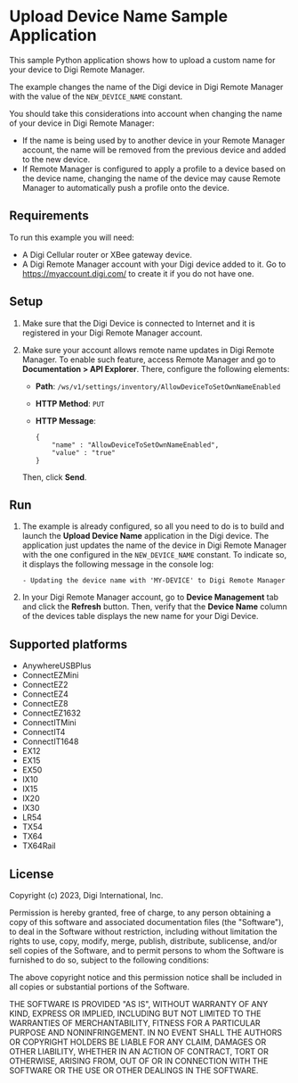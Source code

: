 Upload Device Name Sample Application
=====================================

This sample Python application shows how to upload a custom name for your
device to Digi Remote Manager.

The example changes the name of the Digi device in Digi Remote Manager with
the value of the `NEW_DEVICE_NAME` constant.

You should take this considerations into account when changing the name of
your device in Digi Remote Manager:

- If the name is being used by to another device in your Remote Manager
  account, the name will be removed from the previous device and added to the
  new device.
- If Remote Manager is configured to apply a profile to a device based on the
  device name, changing the name of the device may cause Remote Manager to
  automatically push a profile onto the device.

Requirements
------------
To run this example you will need:

* A Digi Cellular router or XBee gateway device.
* A Digi Remote Manager account with your Digi device added to it.
  Go to https://myaccount.digi.com/ to create it if you do not have one.

Setup
-----
1. Make sure that the Digi Device is connected to Internet and it is registered
   in your Digi Remote Manager account.

2. Make sure your account allows remote name updates in Digi Remote Manager.
   To enable such feature, access Remote Manager and go to **Documentation >
   API Explorer**. There, configure the following elements:
   
   - **Path**: `/ws/v1/settings/inventory/AllowDeviceToSetOwnNameEnabled`
   - **HTTP Method**: `PUT`
   - **HTTP Message**:
   
         {
             "name" : "AllowDeviceToSetOwnNameEnabled",
             "value" : "true"
         }
   
   Then, click **Send**. 

Run
---
1. The example is already configured, so all you need to do is to build and
   launch the **Upload Device Name** application in the Digi device. The
   application just updates the name of the device in Digi Remote Manager with
   the one configured in the `NEW_DEVICE_NAME` constant. To indicate so, it
   displays the following message in the console log:
   
       - Updating the device name with 'MY-DEVICE' to Digi Remote Manager

2. In your Digi Remote Manager account, go to **Device Management** tab and
   click the **Refresh** button. Then, verify that the **Device Name** column
   of the devices table displays the new name for your Digi Device.

Supported platforms
-------------------
* AnywhereUSBPlus
* ConnectEZMini
* ConnectEZ2
* ConnectEZ4
* ConnectEZ8
* ConnectEZ1632
* ConnectITMini
* ConnectIT4
* ConnectIT1648
* EX12
* EX15
* EX50
* IX10
* IX15
* IX20
* IX30
* LR54
* TX54
* TX64
* TX64Rail

License
-------
Copyright (c) 2023, Digi International, Inc.

Permission is hereby granted, free of charge, to any person obtaining a copy
of this software and associated documentation files (the "Software"), to deal
in the Software without restriction, including without limitation the rights
to use, copy, modify, merge, publish, distribute, sublicense, and/or sell
copies of the Software, and to permit persons to whom the Software is
furnished to do so, subject to the following conditions:

The above copyright notice and this permission notice shall be included in all
copies or substantial portions of the Software.

THE SOFTWARE IS PROVIDED "AS IS", WITHOUT WARRANTY OF ANY KIND, EXPRESS OR
IMPLIED, INCLUDING BUT NOT LIMITED TO THE WARRANTIES OF MERCHANTABILITY,
FITNESS FOR A PARTICULAR PURPOSE AND NONINFRINGEMENT. IN NO EVENT SHALL THE
AUTHORS OR COPYRIGHT HOLDERS BE LIABLE FOR ANY CLAIM, DAMAGES OR OTHER
LIABILITY, WHETHER IN AN ACTION OF CONTRACT, TORT OR OTHERWISE, ARISING FROM,
OUT OF OR IN CONNECTION WITH THE SOFTWARE OR THE USE OR OTHER DEALINGS IN THE
SOFTWARE.
